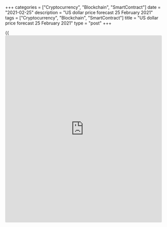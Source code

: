 +++
categories = ["Cryptocurrency", "Blockchain", "SmartContract"]
date = "2021-02-25"
description = "US dollar price forecast 25 February 2021"
tags = ["Cryptocurrency", "Blockchain", "SmartContract"]
title = "US dollar price forecast 25 February 2021"
type = "post"
+++

{{<iframe id="large-banner" src="https://www.bounty.group/#slide=3.0" width="100%" height="600" scrolling="no" style="border: 0px solid rgb(216, 221, 230); border-radius: 3px;">}}

2021-02-25

2021-02-25

Forex in March: new shocks are coming? Forecast for AUDUSD, NZDUSD,
USDNOK, EURUSD, EURJPY and EURCHF as of 25...Dmitri Demidenko

The tendency for the greenback weakening is visible to the naked eye,
but in early spring it is usually very strong. What if the statistics
are contrary to fundamental factors? Let's discuss the market outlook
and make up a trading plan for [AUDUSD][1], [NZDUSD][2], [USDNOK][3],
[EURUSD][4], [EURJPY][5], and [EURCHF][6].

## Monthly G10 currencies fundamental forecast

[February][7] turned out to be another successful month for fans of
statistical analysis with a fundamental components. Even though the
pound did not confirm its weakness at the end of winter, the losses from
its sale against the US dollar in the first half of the month and
against the euro in the second were compensated by the profits from
[EURAUD][8] (+ 2.7%), [EURNZD][9] (+ 2.4%) shorts, and also by
[AUDUSD][1] (+ 3.2%) and [NZDUSD][2] (+ 2.9%) longs. The tendency for
the greenback weakening is visible to the naked eye. The more
interesting it will be to watch the beginning of spring.

The fact is that in March, the US dollar is often strong. Since 1975 it
has strengthened in 26-27 cases out of 46 against such risky assets as
the New Zealand dollar, the Australian dollar, and the Norwegian krone.
In 2020, against the backdrop of the recession, the [AUDUSD][1] pair
sank by 5.5%, [NZDUSD][2] by 4.7%, [USDNOK][3] by 10.8% (!). Are
financial markets going to be in shock again?

### Rise-fall periods

 _Source: BoE, LiteForex calculations._

Interestingly, among the best-performing currencies in March are the
Swiss franc and the Japanese yen, which are safe-haven currencies along
with the greenback. This further raises fears about the fate of world
stock indices and the global economy. From 1975 to 2020, the CHF closed
26 out of 46 months in the green against the US dollar. The Swiss franc
is the only G10 currency to have a positive median against the
greenback. The Australian and New Zealand dollars and the Norwegian
krona are among the outsiders based on this indicator.

### Averages and medians



 _Source: BoE, LiteForex calculations._

In favorable periods, the Swiss franc strengthened by an average of 2%,
the Japanese yen - by 2.6%. AUD's losses were 2.5%, NZD's - 3.3%, NOK's
- 2.4%.

### Price dynamics during rise-fall periods

 _Source: BoE, LiteForex calculations._

When statistics signals go against fundamental analysis, this is a
reason to think about the financial market's situation and look for
reasons for a correction. Buy US dollar only if they are worked out.
What could scare [S&P 500][10] bulls and worsen global risk appetite? So
far, I see two answers to this question.

Now it is time for Joe Biden to take a clear stance on China. Beijing is
nervous about uncertainty, and from time to time, has breakdowns.
Chinese Foreign Minister Wang Yi's phrase that Washington's interference
in China's domestic affairs resembles an attempt to thrust a knife and
fork into the food on someone else’s plate may not have pleased the
White House. The US harsh rhetoric towards China could trigger pullbacks
in the commodity market, which, in turn, will lead to [AUDUSD][1],
[NZDUSD][2] sales, and [USDNOK][3] purchases.

The second risk factor for greenback competitors will be the third wave
of COVID-19, which the countries of Eastern Europe and Germany are
talking about. Chancellor of Germany, Angela Merkel, has warned that
Berlin must act with great caution to avoid the need for a new national
shutdown. If the worsening of the epidemiological situation or the too
slow lifting of eurozone lockdowns are expected, there will be grounds
for selling [EURUSD][4], [EURJPY][5], and [EURCHF][6].







## Price chart of AUDUSD in real time mode

The content of this article reflects the author’s opinion and does not
necessarily reflect the official position of LiteForex. The material
published on this page is provided for informational purposes only and
should not be considered as the provision of investment advice for the
purposes of Directive 2004/39/EC.

Rate this article:

{{value}}

( {{count}} {{title}} )

   1. my.liteforex.com/trading/chart?symbol=AUDUSD&returnUrl=true
   2. my.liteforex.com/trading/chart?symbol=NZDUSD&returnUrl=true
   3. my.liteforex.com/trading/chart?symbol=USDNOK&returnUrl=true
   4. my.liteforex.com/trading/chart?symbol=EURUSD&returnUrl=true
   5. my.liteforex.com/trading/chart?symbol=EURJPY&returnUrl=true
   6. my.liteforex.com/trading/chart?symbol=EURCHF&returnUrl=true
   7. www.liteforex.com/blog/analysts-opinions/forex-in-february-fighting-for-vaccine-flares-up-gbpusd-eurgbp-audusd-nzdusd-euraud-eurnzd-usdsek-forecast-as-of-28012021/
   8. my.liteforex.com/trading/chart?symbol=EURAUD&returnUrl=true
   9. my.liteforex.com/trading/chart?symbol=EURNZD&returnUrl=true
   10. my.liteforex.com/trading/chart?symbol=SPX&returnUrl=true